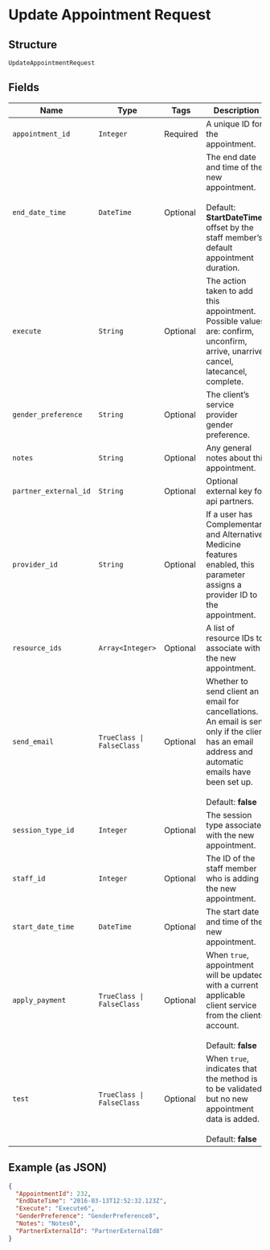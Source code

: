 
# Update Appointment Request

## Structure

`UpdateAppointmentRequest`

## Fields

| Name | Type | Tags | Description |
|  --- | --- | --- | --- |
| `appointment_id` | `Integer` | Required | A unique ID for the appointment. |
| `end_date_time` | `DateTime` | Optional | The end date and time of the new appointment.<br><br />Default: **StartDateTime**, offset by the staff member’s default appointment duration. |
| `execute` | `String` | Optional | The action taken to add this appointment. Possible values are: confirm, unconfirm, arrive, unarrive, cancel, latecancel, complete. |
| `gender_preference` | `String` | Optional | The client’s service provider gender preference. |
| `notes` | `String` | Optional | Any general notes about this appointment. |
| `partner_external_id` | `String` | Optional | Optional external key for api partners. |
| `provider_id` | `String` | Optional | If a user has Complementary and Alternative Medicine features enabled, this parameter assigns a provider ID to the appointment. |
| `resource_ids` | `Array<Integer>` | Optional | A list of resource IDs to associate with the new appointment. |
| `send_email` | `TrueClass \| FalseClass` | Optional | Whether to send client an email for cancellations. An email is sent only if the client has an email address and automatic emails have been set up.<br><br />Default: **false** |
| `session_type_id` | `Integer` | Optional | The session type associated with the new appointment. |
| `staff_id` | `Integer` | Optional | The ID of the staff member who is adding the new appointment. |
| `start_date_time` | `DateTime` | Optional | The start date and time of the new appointment. |
| `apply_payment` | `TrueClass \| FalseClass` | Optional | When `true`, appointment will be updated with a current applicable client service from the clients account.<br><br />Default: **false** |
| `test` | `TrueClass \| FalseClass` | Optional | When `true`, indicates that the method is to be validated, but no new appointment data is added.<br><br />Default: **false** |

## Example (as JSON)

```json
{
  "AppointmentId": 232,
  "EndDateTime": "2016-03-13T12:52:32.123Z",
  "Execute": "Execute6",
  "GenderPreference": "GenderPreference8",
  "Notes": "Notes0",
  "PartnerExternalId": "PartnerExternalId8"
}
```


